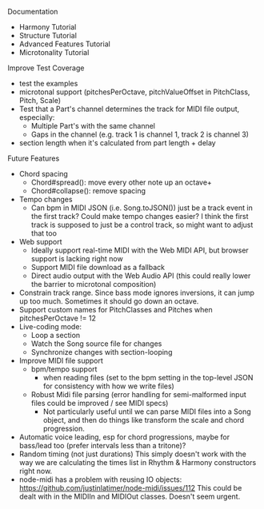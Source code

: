 Documentation
- Harmony Tutorial
- Structure Tutorial
- Advanced Features Tutorial
- Microtonality Tutorial

Improve Test Coverage
- test the examples
- microtonal support (pitchesPerOctave, pitchValueOffset in PitchClass, Pitch, Scale)
- Test that a Part's channel determines the track for MIDI file output, especially:
  - Multiple Part's with the same channel
  - Gaps in the channel (e.g. track 1 is channel 1, track 2 is channel 3)
- section length when it's calculated from part length + delay

Future Features
- Chord spacing 
  - Chord#spread(): move every other note up an octave+ 
  - Chord#collapse(): remove spacing
- Tempo changes
  - Can bpm in MIDI JSON (i.e. Song.toJSON()) just be a track event in the first track? 
    Could make tempo changes easier?
    I think the first track is supposed to just be a control track, so might want to adjust that too
- Web support
  - Ideally support real-time MIDI with the Web MIDI API, but browser support is lacking right now
  - Support MIDI file download as a fallback
  - Direct audio output with the Web Audio API (this could really lower the barrier to microtonal composition)
- Constrain track range. Since bass mode ignores inversions, it can jump up too much. Sometimes it should go down an octave.
- Support custom names for PitchClasses and Pitches when pitchesPerOctave != 12
- Live-coding mode:
  - Loop a section
  - Watch the Song source file for changes
  - Synchronize changes with section-looping
- Improve MIDI file support
  - bpm/tempo support
    - when reading files (set to the bpm setting in the top-level JSON for consistency with how we write files)
  - Robust Midi file parsing (error handling for semi-malformed input files could be improved / see MIDI specs)
    - Not particularly useful until we can parse MIDI files into a Song object, and then do things like transform 
      the scale and chord progression.    
- Automatic voice leading, esp for chord progressions, maybe for bass/lead too (prefer intervals less than a tritone)?
- Random timing (not just durations)
  This simply doesn't work with the way we are calculating the times list in Rhythm & Harmony constructors right now.
- node-midi has a problem with reusing IO objects: https://github.com/justinlatimer/node-midi/issues/112
  This could be dealt with in the MIDIIn and MIDIOut classes. Doesn't seem urgent.
    